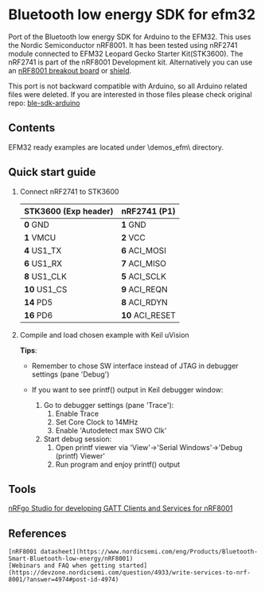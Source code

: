 Bluetooth low energy SDK for efm32
==================================

Port of the Bluetooth low energy SDK for Arduino to the EFM32.
This uses the Nordic Semiconductor nRF8001. It has been tested using 
nRF2741 module connected to EFM32 Leopard Gecko Starter Kit(STK3600).
The nRF2741 is part of the nRF8001 Development kit.
Alternatively you can use an [nRF8001 breakout board](http://www.adafruit.com/products/1697) or [shield](http://www.seeedstudio.com/depot/bluetooth-40-low-energy-ble-shield-v20-p-1631.html).


This port is not backward compatible with Arduino, so all Arduino related files were deleted.
If you are interested in those files please check original repo: [ble-sdk-arduino](https://github.com/NordicSemiconductor/ble-sdk-arduino)

Contents
----------------------

EFM32 ready examples are located under \demos_efm\ directory. 

Quick start guide
----------------------

1. Connect nRF2741 to STK3600

    |STK3600 (Exp header) |nRF2741 (P1)     |
    |---------------------|-----------------|
    |**0**  GND           |**1**  GND       |
    |**1**  VMCU          |**2**  VCC       |
    |**4**  US1_TX        |**6**  ACI_MOSI  |
    |**6**  US1_RX        |**7**  ACI_MISO  |
    |**8**  US1_CLK       |**5**  ACI_SCLK  |
    |**10** US1_CS        |**9**  ACI_REQN  |
    |**14** PD5           |**8**  ACI_RDYN  |
    |**16** PD6           |**10** ACI_RESET |

2. Compile and load chosen example with Keil uVision

    **Tips**:

    - Remember to chose SW interface instead of JTAG in debugger settings (pane 'Debug') 

    - If you want to see printf() output in Keil debugger window:
        1. Go to debugger settings (pane 'Trace'):
            1. Enable Trace
            2. Set Core Clock to 14MHz
            3. Enable 'Autodetect max SWO Clk'
        2. Start debug session:
            1. Open printf viewer via 'View'->'Serial Windows'->'Debug (printf) Viewer'
            2. Run program and enjoy printf() output

Tools
-----

[nRFgo Studio for developing GATT Clients and Services for nRF8001](http://www.nordicsemi.com/eng/Products/2.4GHz-RF/nRFgo-Studio)
        
References
----------
    [nRF8001 datasheet](https://www.nordicsemi.com/eng/Products/Bluetooth-Smart-Bluetooth-low-energy/nRF8001)
    [Webinars and FAQ when getting started](https://devzone.nordicsemi.com/question/4933/write-services-to-nrf-8001/?answer=4974#post-id-4974)

    



   
